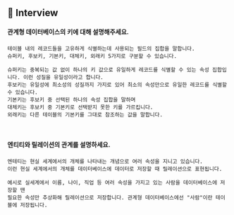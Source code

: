 ## 📝 Interview

#### 관계형 데이터베이스의 키에 대해 설명해주세요.
```
테이블 내의 레코드들을 고유하게 식별하는데 사용되는 필드의 집합을 말합니다. 
슈퍼키, 후보키, 기본키, 대체키, 외래키 5가지로 구분할 수 있습니다. 

슈퍼키는 중복되는 값 없이 하나의 키 값으로 유일하게 레코드를 식별할 수 있는 속성 집합입니다. 이런 성질을 유일성이라고 합니다.  
후보키는 유일성에 최소성의 성질까지 가지로 있어 최소의 속성만으로 유일한 레코드를 식별할 수 있습니다.
기본키는 후보키 중 선택된 하나의 속성 집합을 말하며 
대체키는 후보키 중 기본키로 선택받지 못한 키를 가르킵니다.
외래키는 다른 테이블의 기본키를 그대로 참조하는 값을 말합니다. 
```
<br>

#### 엔티티와 릴레이션의 관계를 설명하세요.
```
엔테티는 현실 세계에서의 개체를 나타내는 개념으로 여러 속성을 지니고 있습니다. 
이런 현실 세계에서의 개체를 데이터베이스에 데이터로 저장할 때 릴레이션으로 표현됩니다. 

예시로 실세계에서 이름, 나이, 직업 등 여러 속성을 가지고 있는 사람을 데이터베이스에 저장할 땐
필요한 속성만 추상화해 릴레이션으로 저장합니다. 관계형 데이터베이스에선 "사람"이란 테이블에 저장됩니다. 
```
